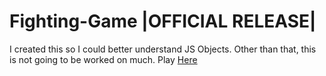 # Fighting-Game |OFFICIAL RELEASE|
I created this so I could better understand JS Objects. Other than that, this is not going to be worked on much. Play [Here](https://deathcaller120-0.github.io/Fighting-Game/)
